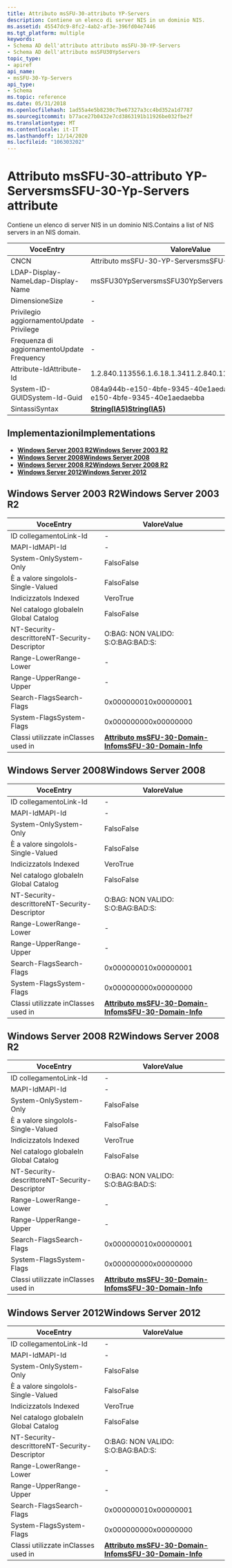 ```yaml
---
title: Attributo msSFU-30-attributo YP-Servers
description: Contiene un elenco di server NIS in un dominio NIS.
ms.assetid: 45547dc9-8fc2-4ab2-af3e-396fd04e7446
ms.tgt_platform: multiple
keywords:
- Schema AD dell'attributo attributo msSFU-30-YP-Servers
- Schema AD dell'attributo msSFU30YpServers
topic_type:
- apiref
api_name:
- msSFU-30-Yp-Servers
api_type:
- Schema
ms.topic: reference
ms.date: 05/31/2018
ms.openlocfilehash: 1ad55a4e5b8230c7be67327a3cc4bd352a1d7787
ms.sourcegitcommit: b77ace27b0432e7cd3863191b11926be032fbe2f
ms.translationtype: MT
ms.contentlocale: it-IT
ms.lasthandoff: 12/14/2020
ms.locfileid: "106303202"
---
```

# <a name="mssfu-30-yp-servers-attribute"></a><span data-ttu-id="efd28-105">Attributo msSFU-30-attributo YP-Servers</span><span class="sxs-lookup"><span data-stu-id="efd28-105">msSFU-30-Yp-Servers attribute</span></span>

<span data-ttu-id="efd28-106">Contiene un elenco di server NIS in un dominio NIS.</span><span class="sxs-lookup"><span data-stu-id="efd28-106">Contains a list of NIS servers in an NIS domain.</span></span>



| <span data-ttu-id="efd28-107">Voce</span><span class="sxs-lookup"><span data-stu-id="efd28-107">Entry</span></span> | <span data-ttu-id="efd28-108">Valore</span><span class="sxs-lookup"><span data-stu-id="efd28-108">Value</span></span> |
|-------------------|--------------------------------------|
| <span data-ttu-id="efd28-109">CN</span><span class="sxs-lookup"><span data-stu-id="efd28-109">CN</span></span>                | <span data-ttu-id="efd28-110">Attributo msSFU-30-YP-Servers</span><span class="sxs-lookup"><span data-stu-id="efd28-110">msSFU-30-Yp-Servers</span></span>                  |
| <span data-ttu-id="efd28-111">LDAP-Display-Name</span><span class="sxs-lookup"><span data-stu-id="efd28-111">Ldap-Display-Name</span></span> | <span data-ttu-id="efd28-112">msSFU30YpServers</span><span class="sxs-lookup"><span data-stu-id="efd28-112">msSFU30YpServers</span></span>                     |
| <span data-ttu-id="efd28-113">Dimensione</span><span class="sxs-lookup"><span data-stu-id="efd28-113">Size</span></span>              | \-                                   |
| <span data-ttu-id="efd28-114">Privilegio aggiornamento</span><span class="sxs-lookup"><span data-stu-id="efd28-114">Update Privilege</span></span>  | \-                                   |
| <span data-ttu-id="efd28-115">Frequenza di aggiornamento</span><span class="sxs-lookup"><span data-stu-id="efd28-115">Update Frequency</span></span>  | \-                                   |
| <span data-ttu-id="efd28-116">Attribute-Id</span><span class="sxs-lookup"><span data-stu-id="efd28-116">Attribute-Id</span></span>      | <span data-ttu-id="efd28-117">1.2.840.113556.1.6.18.1.341</span><span class="sxs-lookup"><span data-stu-id="efd28-117">1.2.840.113556.1.6.18.1.341</span></span>          |
| <span data-ttu-id="efd28-118">System-ID-GUID</span><span class="sxs-lookup"><span data-stu-id="efd28-118">System-Id-Guid</span></span>    | <span data-ttu-id="efd28-119">084a944b-e150-4bfe-9345-40e1aedaebba</span><span class="sxs-lookup"><span data-stu-id="efd28-119">084a944b-e150-4bfe-9345-40e1aedaebba</span></span> |
| <span data-ttu-id="efd28-120">Sintassi</span><span class="sxs-lookup"><span data-stu-id="efd28-120">Syntax</span></span>            | [<span data-ttu-id="efd28-121">**String(IA5)**</span><span class="sxs-lookup"><span data-stu-id="efd28-121">**String(IA5)**</span></span>](s-string-ia5.md)  |



## <a name="implementations"></a><span data-ttu-id="efd28-122">Implementazioni</span><span class="sxs-lookup"><span data-stu-id="efd28-122">Implementations</span></span>

-   [<span data-ttu-id="efd28-123">**Windows Server 2003 R2**</span><span class="sxs-lookup"><span data-stu-id="efd28-123">**Windows Server 2003 R2**</span></span>](#windows-server-2003-r2)
-   [<span data-ttu-id="efd28-124">**Windows Server 2008**</span><span class="sxs-lookup"><span data-stu-id="efd28-124">**Windows Server 2008**</span></span>](#windows-server-2008)
-   [<span data-ttu-id="efd28-125">**Windows Server 2008 R2**</span><span class="sxs-lookup"><span data-stu-id="efd28-125">**Windows Server 2008 R2**</span></span>](#windows-server-2008-r2)
-   [<span data-ttu-id="efd28-126">**Windows Server 2012**</span><span class="sxs-lookup"><span data-stu-id="efd28-126">**Windows Server 2012**</span></span>](#windows-server-2012)

## <a name="windows-server-2003-r2"></a><span data-ttu-id="efd28-127">Windows Server 2003 R2</span><span class="sxs-lookup"><span data-stu-id="efd28-127">Windows Server 2003 R2</span></span>



| <span data-ttu-id="efd28-128">Voce</span><span class="sxs-lookup"><span data-stu-id="efd28-128">Entry</span></span> | <span data-ttu-id="efd28-129">Valore</span><span class="sxs-lookup"><span data-stu-id="efd28-129">Value</span></span> |
|------------------------|----------------------------------------------------------------|
| <span data-ttu-id="efd28-130">ID collegamento</span><span class="sxs-lookup"><span data-stu-id="efd28-130">Link-Id</span></span>                | \-                                                             |
| <span data-ttu-id="efd28-131">MAPI-Id</span><span class="sxs-lookup"><span data-stu-id="efd28-131">MAPI-Id</span></span>                | \-                                                             |
| <span data-ttu-id="efd28-132">System-Only</span><span class="sxs-lookup"><span data-stu-id="efd28-132">System-Only</span></span>            | <span data-ttu-id="efd28-133">Falso</span><span class="sxs-lookup"><span data-stu-id="efd28-133">False</span></span>                                                          |
| <span data-ttu-id="efd28-134">È a valore singolo</span><span class="sxs-lookup"><span data-stu-id="efd28-134">Is-Single-Valued</span></span>       | <span data-ttu-id="efd28-135">Falso</span><span class="sxs-lookup"><span data-stu-id="efd28-135">False</span></span>                                                          |
| <span data-ttu-id="efd28-136">Indicizzato</span><span class="sxs-lookup"><span data-stu-id="efd28-136">Is Indexed</span></span>             | <span data-ttu-id="efd28-137">Vero</span><span class="sxs-lookup"><span data-stu-id="efd28-137">True</span></span>                                                           |
| <span data-ttu-id="efd28-138">Nel catalogo globale</span><span class="sxs-lookup"><span data-stu-id="efd28-138">In Global Catalog</span></span>      | <span data-ttu-id="efd28-139">Falso</span><span class="sxs-lookup"><span data-stu-id="efd28-139">False</span></span>                                                          |
| <span data-ttu-id="efd28-140">NT-Security-descrittore</span><span class="sxs-lookup"><span data-stu-id="efd28-140">NT-Security-Descriptor</span></span> | <span data-ttu-id="efd28-141">O:BAG: NON VALIDO: S:</span><span class="sxs-lookup"><span data-stu-id="efd28-141">O:BAG:BAD:S:</span></span>                                                   |
| <span data-ttu-id="efd28-142">Range-Lower</span><span class="sxs-lookup"><span data-stu-id="efd28-142">Range-Lower</span></span>            | \-                                                             |
| <span data-ttu-id="efd28-143">Range-Upper</span><span class="sxs-lookup"><span data-stu-id="efd28-143">Range-Upper</span></span>            | \-                                                             |
| <span data-ttu-id="efd28-144">Search-Flags</span><span class="sxs-lookup"><span data-stu-id="efd28-144">Search-Flags</span></span>           | <span data-ttu-id="efd28-145">0x00000001</span><span class="sxs-lookup"><span data-stu-id="efd28-145">0x00000001</span></span>                                                     |
| <span data-ttu-id="efd28-146">System-Flags</span><span class="sxs-lookup"><span data-stu-id="efd28-146">System-Flags</span></span>           | <span data-ttu-id="efd28-147">0x00000000</span><span class="sxs-lookup"><span data-stu-id="efd28-147">0x00000000</span></span>                                                     |
| <span data-ttu-id="efd28-148">Classi utilizzate in</span><span class="sxs-lookup"><span data-stu-id="efd28-148">Classes used in</span></span>        | [<span data-ttu-id="efd28-149">**Attributo msSFU-30-Domain-Info**</span><span class="sxs-lookup"><span data-stu-id="efd28-149">**msSFU-30-Domain-Info**</span></span>](c-mssfu30domaininfo.md)<br/> |



## <a name="windows-server-2008"></a><span data-ttu-id="efd28-150">Windows Server 2008</span><span class="sxs-lookup"><span data-stu-id="efd28-150">Windows Server 2008</span></span>



| <span data-ttu-id="efd28-151">Voce</span><span class="sxs-lookup"><span data-stu-id="efd28-151">Entry</span></span> | <span data-ttu-id="efd28-152">Valore</span><span class="sxs-lookup"><span data-stu-id="efd28-152">Value</span></span> |
|------------------------|----------------------------------------------------------------|
| <span data-ttu-id="efd28-153">ID collegamento</span><span class="sxs-lookup"><span data-stu-id="efd28-153">Link-Id</span></span>                | \-                                                             |
| <span data-ttu-id="efd28-154">MAPI-Id</span><span class="sxs-lookup"><span data-stu-id="efd28-154">MAPI-Id</span></span>                | \-                                                             |
| <span data-ttu-id="efd28-155">System-Only</span><span class="sxs-lookup"><span data-stu-id="efd28-155">System-Only</span></span>            | <span data-ttu-id="efd28-156">Falso</span><span class="sxs-lookup"><span data-stu-id="efd28-156">False</span></span>                                                          |
| <span data-ttu-id="efd28-157">È a valore singolo</span><span class="sxs-lookup"><span data-stu-id="efd28-157">Is-Single-Valued</span></span>       | <span data-ttu-id="efd28-158">Falso</span><span class="sxs-lookup"><span data-stu-id="efd28-158">False</span></span>                                                          |
| <span data-ttu-id="efd28-159">Indicizzato</span><span class="sxs-lookup"><span data-stu-id="efd28-159">Is Indexed</span></span>             | <span data-ttu-id="efd28-160">Vero</span><span class="sxs-lookup"><span data-stu-id="efd28-160">True</span></span>                                                           |
| <span data-ttu-id="efd28-161">Nel catalogo globale</span><span class="sxs-lookup"><span data-stu-id="efd28-161">In Global Catalog</span></span>      | <span data-ttu-id="efd28-162">Falso</span><span class="sxs-lookup"><span data-stu-id="efd28-162">False</span></span>                                                          |
| <span data-ttu-id="efd28-163">NT-Security-descrittore</span><span class="sxs-lookup"><span data-stu-id="efd28-163">NT-Security-Descriptor</span></span> | <span data-ttu-id="efd28-164">O:BAG: NON VALIDO: S:</span><span class="sxs-lookup"><span data-stu-id="efd28-164">O:BAG:BAD:S:</span></span>                                                   |
| <span data-ttu-id="efd28-165">Range-Lower</span><span class="sxs-lookup"><span data-stu-id="efd28-165">Range-Lower</span></span>            | \-                                                             |
| <span data-ttu-id="efd28-166">Range-Upper</span><span class="sxs-lookup"><span data-stu-id="efd28-166">Range-Upper</span></span>            | \-                                                             |
| <span data-ttu-id="efd28-167">Search-Flags</span><span class="sxs-lookup"><span data-stu-id="efd28-167">Search-Flags</span></span>           | <span data-ttu-id="efd28-168">0x00000001</span><span class="sxs-lookup"><span data-stu-id="efd28-168">0x00000001</span></span>                                                     |
| <span data-ttu-id="efd28-169">System-Flags</span><span class="sxs-lookup"><span data-stu-id="efd28-169">System-Flags</span></span>           | <span data-ttu-id="efd28-170">0x00000000</span><span class="sxs-lookup"><span data-stu-id="efd28-170">0x00000000</span></span>                                                     |
| <span data-ttu-id="efd28-171">Classi utilizzate in</span><span class="sxs-lookup"><span data-stu-id="efd28-171">Classes used in</span></span>        | [<span data-ttu-id="efd28-172">**Attributo msSFU-30-Domain-Info**</span><span class="sxs-lookup"><span data-stu-id="efd28-172">**msSFU-30-Domain-Info**</span></span>](c-mssfu30domaininfo.md)<br/> |



## <a name="windows-server-2008-r2"></a><span data-ttu-id="efd28-173">Windows Server 2008 R2</span><span class="sxs-lookup"><span data-stu-id="efd28-173">Windows Server 2008 R2</span></span>



| <span data-ttu-id="efd28-174">Voce</span><span class="sxs-lookup"><span data-stu-id="efd28-174">Entry</span></span> | <span data-ttu-id="efd28-175">Valore</span><span class="sxs-lookup"><span data-stu-id="efd28-175">Value</span></span> |
|------------------------|----------------------------------------------------------------|
| <span data-ttu-id="efd28-176">ID collegamento</span><span class="sxs-lookup"><span data-stu-id="efd28-176">Link-Id</span></span>                | \-                                                             |
| <span data-ttu-id="efd28-177">MAPI-Id</span><span class="sxs-lookup"><span data-stu-id="efd28-177">MAPI-Id</span></span>                | \-                                                             |
| <span data-ttu-id="efd28-178">System-Only</span><span class="sxs-lookup"><span data-stu-id="efd28-178">System-Only</span></span>            | <span data-ttu-id="efd28-179">Falso</span><span class="sxs-lookup"><span data-stu-id="efd28-179">False</span></span>                                                          |
| <span data-ttu-id="efd28-180">È a valore singolo</span><span class="sxs-lookup"><span data-stu-id="efd28-180">Is-Single-Valued</span></span>       | <span data-ttu-id="efd28-181">Falso</span><span class="sxs-lookup"><span data-stu-id="efd28-181">False</span></span>                                                          |
| <span data-ttu-id="efd28-182">Indicizzato</span><span class="sxs-lookup"><span data-stu-id="efd28-182">Is Indexed</span></span>             | <span data-ttu-id="efd28-183">Vero</span><span class="sxs-lookup"><span data-stu-id="efd28-183">True</span></span>                                                           |
| <span data-ttu-id="efd28-184">Nel catalogo globale</span><span class="sxs-lookup"><span data-stu-id="efd28-184">In Global Catalog</span></span>      | <span data-ttu-id="efd28-185">Falso</span><span class="sxs-lookup"><span data-stu-id="efd28-185">False</span></span>                                                          |
| <span data-ttu-id="efd28-186">NT-Security-descrittore</span><span class="sxs-lookup"><span data-stu-id="efd28-186">NT-Security-Descriptor</span></span> | <span data-ttu-id="efd28-187">O:BAG: NON VALIDO: S:</span><span class="sxs-lookup"><span data-stu-id="efd28-187">O:BAG:BAD:S:</span></span>                                                   |
| <span data-ttu-id="efd28-188">Range-Lower</span><span class="sxs-lookup"><span data-stu-id="efd28-188">Range-Lower</span></span>            | \-                                                             |
| <span data-ttu-id="efd28-189">Range-Upper</span><span class="sxs-lookup"><span data-stu-id="efd28-189">Range-Upper</span></span>            | \-                                                             |
| <span data-ttu-id="efd28-190">Search-Flags</span><span class="sxs-lookup"><span data-stu-id="efd28-190">Search-Flags</span></span>           | <span data-ttu-id="efd28-191">0x00000001</span><span class="sxs-lookup"><span data-stu-id="efd28-191">0x00000001</span></span>                                                     |
| <span data-ttu-id="efd28-192">System-Flags</span><span class="sxs-lookup"><span data-stu-id="efd28-192">System-Flags</span></span>           | <span data-ttu-id="efd28-193">0x00000000</span><span class="sxs-lookup"><span data-stu-id="efd28-193">0x00000000</span></span>                                                     |
| <span data-ttu-id="efd28-194">Classi utilizzate in</span><span class="sxs-lookup"><span data-stu-id="efd28-194">Classes used in</span></span>        | [<span data-ttu-id="efd28-195">**Attributo msSFU-30-Domain-Info**</span><span class="sxs-lookup"><span data-stu-id="efd28-195">**msSFU-30-Domain-Info**</span></span>](c-mssfu30domaininfo.md)<br/> |



## <a name="windows-server-2012"></a><span data-ttu-id="efd28-196">Windows Server 2012</span><span class="sxs-lookup"><span data-stu-id="efd28-196">Windows Server 2012</span></span>



| <span data-ttu-id="efd28-197">Voce</span><span class="sxs-lookup"><span data-stu-id="efd28-197">Entry</span></span> | <span data-ttu-id="efd28-198">Valore</span><span class="sxs-lookup"><span data-stu-id="efd28-198">Value</span></span> |
|------------------------|----------------------------------------------------------------|
| <span data-ttu-id="efd28-199">ID collegamento</span><span class="sxs-lookup"><span data-stu-id="efd28-199">Link-Id</span></span>                | \-                                                             |
| <span data-ttu-id="efd28-200">MAPI-Id</span><span class="sxs-lookup"><span data-stu-id="efd28-200">MAPI-Id</span></span>                | \-                                                             |
| <span data-ttu-id="efd28-201">System-Only</span><span class="sxs-lookup"><span data-stu-id="efd28-201">System-Only</span></span>            | <span data-ttu-id="efd28-202">Falso</span><span class="sxs-lookup"><span data-stu-id="efd28-202">False</span></span>                                                          |
| <span data-ttu-id="efd28-203">È a valore singolo</span><span class="sxs-lookup"><span data-stu-id="efd28-203">Is-Single-Valued</span></span>       | <span data-ttu-id="efd28-204">Falso</span><span class="sxs-lookup"><span data-stu-id="efd28-204">False</span></span>                                                          |
| <span data-ttu-id="efd28-205">Indicizzato</span><span class="sxs-lookup"><span data-stu-id="efd28-205">Is Indexed</span></span>             | <span data-ttu-id="efd28-206">Vero</span><span class="sxs-lookup"><span data-stu-id="efd28-206">True</span></span>                                                           |
| <span data-ttu-id="efd28-207">Nel catalogo globale</span><span class="sxs-lookup"><span data-stu-id="efd28-207">In Global Catalog</span></span>      | <span data-ttu-id="efd28-208">Falso</span><span class="sxs-lookup"><span data-stu-id="efd28-208">False</span></span>                                                          |
| <span data-ttu-id="efd28-209">NT-Security-descrittore</span><span class="sxs-lookup"><span data-stu-id="efd28-209">NT-Security-Descriptor</span></span> | <span data-ttu-id="efd28-210">O:BAG: NON VALIDO: S:</span><span class="sxs-lookup"><span data-stu-id="efd28-210">O:BAG:BAD:S:</span></span>                                                   |
| <span data-ttu-id="efd28-211">Range-Lower</span><span class="sxs-lookup"><span data-stu-id="efd28-211">Range-Lower</span></span>            | \-                                                             |
| <span data-ttu-id="efd28-212">Range-Upper</span><span class="sxs-lookup"><span data-stu-id="efd28-212">Range-Upper</span></span>            | \-                                                             |
| <span data-ttu-id="efd28-213">Search-Flags</span><span class="sxs-lookup"><span data-stu-id="efd28-213">Search-Flags</span></span>           | <span data-ttu-id="efd28-214">0x00000001</span><span class="sxs-lookup"><span data-stu-id="efd28-214">0x00000001</span></span>                                                     |
| <span data-ttu-id="efd28-215">System-Flags</span><span class="sxs-lookup"><span data-stu-id="efd28-215">System-Flags</span></span>           | <span data-ttu-id="efd28-216">0x00000000</span><span class="sxs-lookup"><span data-stu-id="efd28-216">0x00000000</span></span>                                                     |
| <span data-ttu-id="efd28-217">Classi utilizzate in</span><span class="sxs-lookup"><span data-stu-id="efd28-217">Classes used in</span></span>        | [<span data-ttu-id="efd28-218">**Attributo msSFU-30-Domain-Info**</span><span class="sxs-lookup"><span data-stu-id="efd28-218">**msSFU-30-Domain-Info**</span></span>](c-mssfu30domaininfo.md)<br/> |



 

 





